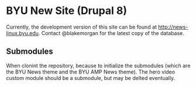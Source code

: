 # BYU New Site (Drupal 8)

Currently, the development version of this site can be found at http://news-linux.byu.edu. Contact @blakemorgan for the latest copy of the database.

## Submodules

When clonint the repository, because to initialize the submodules (which are the BYU News theme and the BYU AMP News theme). The hero video custom module should be a submodule, but may be delted eventually.
